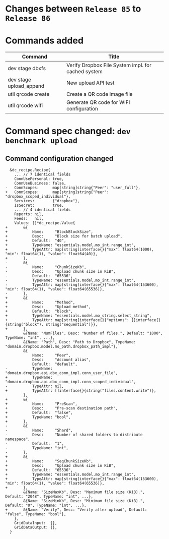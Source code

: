 # Changes between `Release 85` to `Release 86`

# Commands added


| Command                 | Title                                              |
|-------------------------|----------------------------------------------------|
| dev stage dbxfs         | Verify Dropbox File System impl. for cached system |
| dev stage upload_append | New upload API test                                |
| util qrcode create      | Create a QR code image file                        |
| util qrcode wifi        | Generate QR code for WIFI configuration            |



# Command spec changed: `dev benchmark upload`


## Command configuration changed

```
  &dc_recipe.Recipe{
  	... // 7 identical fields
  	ConnUsePersonal: true,
  	ConnUseBusiness: false,
- 	ConnScopes:      map[string]string{"Peer": "user_full"},
+ 	ConnScopes:      map[string]string{"Peer": "dropbox_scoped_individual"},
  	Services:        {"dropbox"},
  	IsSecret:        true,
  	... // 4 identical fields
  	Reports: nil,
  	Feeds:   nil,
  	Values: []*dc_recipe.Value{
+ 		&{
+ 			Name:     "BlockBlockSize",
+ 			Desc:     "Block size for batch upload",
+ 			Default:  "40",
+ 			TypeName: "essentials.model.mo_int.range_int",
+ 			TypeAttr: map[string]interface{}{"max": float64(1000), "min": float64(1), "value": float64(40)},
+ 		},
- 		&{
- 			Name:     "ChunkSizeKb",
- 			Desc:     "Upload chunk size in KiB",
- 			Default:  "65536",
- 			TypeName: "essentials.model.mo_int.range_int",
- 			TypeAttr: map[string]interface{}{"max": float64(153600), "min": float64(1), "value": float64(65536)},
- 		},
+ 		&{
+ 			Name:     "Method",
+ 			Desc:     "Upload method",
+ 			Default:  "block",
+ 			TypeName: "essentials.model.mo_string.select_string",
+ 			TypeAttr: map[string]interface{}{"options": []interface{}{string("block"), string("sequential")}},
+ 		},
  		&{Name: "NumFiles", Desc: "Number of files.", Default: "1000", TypeName: "int", ...},
  		&{Name: "Path", Desc: "Path to Dropbox", TypeName: "domain.dropbox.model.mo_path.dropbox_path_impl"},
  		&{
  			Name:     "Peer",
  			Desc:     "Account alias",
  			Default:  "default",
- 			TypeName: "domain.dropbox.api.dbx_conn_impl.conn_user_file",
+ 			TypeName: "domain.dropbox.api.dbx_conn_impl.conn_scoped_individual",
- 			TypeAttr: nil,
+ 			TypeAttr: []interface{}{string("files.content.write")},
  		},
+ 		&{
+ 			Name:     "PreScan",
+ 			Desc:     "Pre-scan destination path",
+ 			Default:  "false",
+ 			TypeName: "bool",
+ 		},
- 		&{
- 			Name:     "Shard",
- 			Desc:     "Number of shared folders to distribute namespace",
- 			Default:  "1",
- 			TypeName: "int",
- 		},
+ 		&{
+ 			Name:     "SeqChunkSizeKb",
+ 			Desc:     "Upload chunk size in KiB",
+ 			Default:  "65536",
+ 			TypeName: "essentials.model.mo_int.range_int",
+ 			TypeAttr: map[string]interface{}{"max": float64(153600), "min": float64(1), "value": float64(65536)},
+ 		},
  		&{Name: "SizeMaxKb", Desc: "Maximum file size (KiB).", Default: "2048", TypeName: "int", ...},
  		&{Name: "SizeMinKb", Desc: "Minimum file size (KiB).", Default: "0", TypeName: "int", ...},
+ 		&{Name: "Verify", Desc: "Verify after upload", Default: "false", TypeName: "bool"},
  	},
  	GridDataInput:  {},
  	GridDataOutput: {},
  }
```
